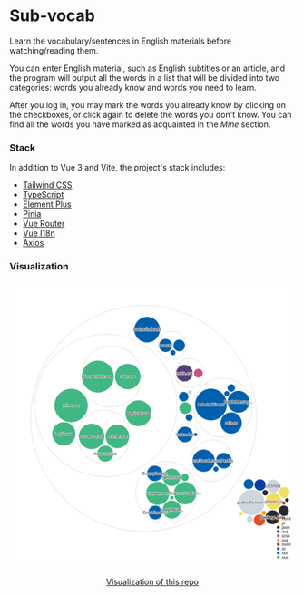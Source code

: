 # Sub-vocab

Learn the vocabulary/sentences in English materials before watching/reading them.

You can enter English material, such as English subtitles or an article, and the program will output all the words in a list that will be divided into two categories: words you already know and words you need to learn.

After you log in, you may mark the words you already know by clicking on the checkboxes, or click again to delete the words you don't know. You can find all the words you have marked as acquainted in the *Mine* section.

### Stack

In addition to Vue 3 and Vite, the project's stack includes:

- [Tailwind CSS](https://tailwindcss.com)
- [TypeScript](https://typescriptlang.org)
- [Element Plus](https://element-plus.org)
- [Pinia](https://pinia.vuejs.org)
- [Vue Router](https://router.vuejs.org)
- [Vue I18n](https://kazupon.github.io/vue-i18n)
- [Axios](https://axios-http.com)

### Visualization

![Visualization of this repo](./diagram.svg)

<div align="center">
<a href="https://mango-dune-07a8b7110.1.azurestaticapps.net/?repo=kyle1an%2FSubVocab">Visualization of this repo</a>
</div>
